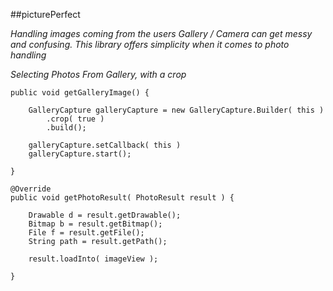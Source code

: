 ##picturePerfect

_Handling images coming from the users Gallery / Camera can get messy and confusing. This library offers simplicity when it comes to photo handling_

_Selecting Photos From Gallery, with a crop_

```
public void getGalleryImage() {

    GalleryCapture galleryCapture = new GalleryCapture.Builder( this )
        .crop( true )
        .build();
    
    galleryCapture.setCallback( this )
    galleryCapture.start();

}

@Override
public void getPhotoResult( PhotoResult result ) {
   
    Drawable d = result.getDrawable();
    Bitmap b = result.getBitmap();
    File f = result.getFile();
    String path = result.getPath();
    
    result.loadInto( imageView );

}
```
